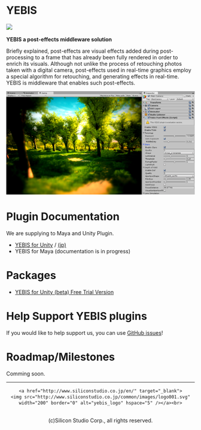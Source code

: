 # YEBIS

[![](http://www.siliconstudio.co.jp/en/products-service/yebis/images/index_il001b.png)](http://www.siliconstudio.co.jp/middleware/yebis/en/)


**YEBIS a post-effects middleware solution**

Briefly explained, post-effects are visual effects added during post-processing to a frame that has already been fully rendered in order to enrich its visuals. Although not unlike the process of retouching photos taken with a digital camera, post-effects used in real-time graphics employ a special algorithm for retouching, and generating effects in real-time.
YEBIS is middleware that enables such post-effects.

![](figure/Editor_sample.png)


# Plugin Documentation

We are supplying to Maya and Unity Plugin.

- [YEBIS for Unity](Yebis4Unity.md "YEBIS for Unity") / [(jp)](Yebis4Unity.ja.md "日本語版")
- YEBIS for Maya (documentation is in progress)

# Packages

- [YEBIS for Unity (beta) Free Trial Version](https://siliconstudio.github.io/YebisForUnityBeta/)

# Help Support YEBIS plugins

If you would like to help support us, you can use [GitHub issues](https://github.com/SiliconStudio/YEBIS-plugins/issues)!


# Roadmap/Milestones

Comming soon.

-----

<div align="center">

    <a href="http://www.siliconstudio.co.jp/en/" target="_blank">
    <img src="http://www.siliconstudio.co.jp/common/images/logo001.svg" width="200" border="0" alt="yebis_logo" hspace="5" /></a><br>

<br>
(c)Silicon Studio Corp., all rights reserved.
</div>
